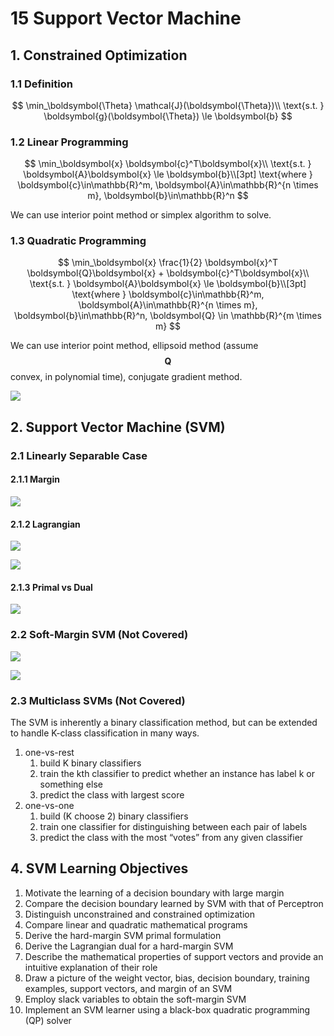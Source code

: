 # 15 Support Vector Machine

## 1. Constrained Optimization

### 1.1  Definition

$$
\min_\boldsymbol{\Theta} \mathcal{J}(\boldsymbol{\Theta})\\
\text{s.t. } \boldsymbol{g}(\boldsymbol{\Theta}) \le \boldsymbol{b}
$$

### 1.2 Linear Programming

$$
\min_\boldsymbol{x} \boldsymbol{c}^T\boldsymbol{x}\\
\text{s.t. } \boldsymbol{A}\boldsymbol{x} \le \boldsymbol{b}\\[3pt]
\text{where } \boldsymbol{c}\in\mathbb{R}^m, \boldsymbol{A}\in\mathbb{R}^{n \times m}, \boldsymbol{b}\in\mathbb{R}^n
$$

We can use interior point method or simplex algorithm to solve.

### 1.3 Quadratic Programming

$$
\min_\boldsymbol{x} \frac{1}{2} \boldsymbol{x}^T \boldsymbol{Q}\boldsymbol{x} + \boldsymbol{c}^T\boldsymbol{x}\\
\text{s.t. } \boldsymbol{A}\boldsymbol{x} \le \boldsymbol{b}\\[3pt]
\text{where } \boldsymbol{c}\in\mathbb{R}^m, \boldsymbol{A}\in\mathbb{R}^{n \times m}, \boldsymbol{b}\in\mathbb{R}^n,  \boldsymbol{Q} \in \mathbb{R}^{m \times m}
$$

We can use interior point method, ellipsoid method \(assume $$\boldsymbol{Q}$$ convex, in polynomial time\), conjugate gradient method.

![](../../.gitbook/assets/image%20%28676%29.png)

## 2. Support Vector Machine \(SVM\)

### 2.1 Linearly Separable Case

#### 2.1.1 Margin

![](../../.gitbook/assets/image%20%28104%29.png)

#### 2.1.2 Lagrangian

![](../../.gitbook/assets/image%20%28609%29.png)

![](../../.gitbook/assets/image%20%28218%29.png)

#### 2.1.3 Primal vs Dual

![](../../.gitbook/assets/image%20%28450%29.png)

### 2.2 Soft-Margin SVM \(Not Covered\)

![](../../.gitbook/assets/image%20%28848%29.png)

![](../../.gitbook/assets/image%20%28226%29.png)

### 2.3 Multiclass SVMs \(Not Covered\)

The SVM is inherently a binary classification method, but can be extended to handle K-class classification in many ways.

1. one-vs-rest
   1. build K binary classifiers
   2. train the kth classifier to predict whether an instance has label k or something else
   3. predict the class with largest score
2. one-vs-one
   1. build \(K choose 2\) binary classifiers
   2. train one classifier for distinguishing between each pair of labels
   3. predict the class with the most “votes” from any given classifier

## 4. SVM Learning Objectives

1. Motivate the learning of a decision boundary with large margin
2. Compare the decision boundary learned by SVM with that of Perceptron
3. Distinguish unconstrained and constrained optimization
4. Compare linear and quadratic mathematical programs
5. Derive the hard-margin SVM primal formulation
6. Derive the Lagrangian dual for a hard-margin SVM
7. Describe the mathematical properties of support vectors and provide an intuitive explanation of their role
8. Draw a picture of the weight vector, bias, decision boundary, training examples, support vectors, and margin of an SVM
9. Employ slack variables to obtain the soft-margin SVM
10. Implement an SVM learner using a black-box quadratic programming \(QP\) solver

